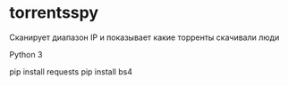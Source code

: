 # torrentsspy

Сканирует диапазон IP и показывает какие торренты скачивали люди

Python 3

pip install requests
pip install bs4
